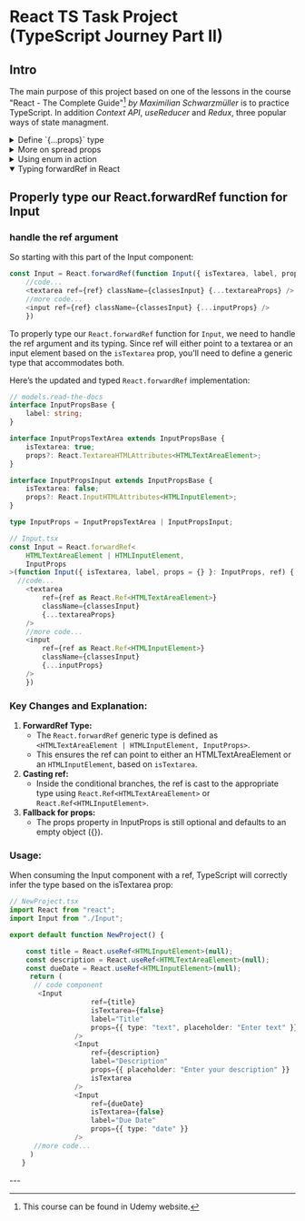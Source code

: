 # React TS Task Project <br> (TypeScript Journey Part II)

## Intro
The main purpose of this project based on one of the lessons in the course "React - The Complete Guide"[^1] *by Maximilian Schwarzmüller* is to practice TypeScript. In addition *Context API*, *useReducer* and *Redux*, three popular ways of state managment.

<details><summary>Define `{...props}` type</summary>
 
## How to define the spread property in a component
### Narrowing came to the rescue
 
 I spent quite a lot of time trying to solve this doubt on how to type the spread property of a component what is shown in the next snippet:

---

 ```ts
interface InputProps { 
isTextarea: boolean, 
label: string, 
props: // Which type is this? 
} 

export default function input({ isTextarea, label, ...props }: InputProps)
{ 
  return ( 
    <p>
      <label htmlFor="">{label}</label> 
      {isTextarea ? <textarea {...props} /> : <input {...props} />} 
    </p> 
) 
}
 ```
For the props field in the InputProps interface, we want to account for the different props accepted by `<textarea>` and `<input>`. Since textarea and input elements share many props but also have unique ones, we can use TypeScript's built-in utility types. 

## Solution

We can use a discriminated union to conditionally handle the props depending on the isTextarea flag. Here's how:

```ts
import React from "react";

interface InputPropsBase {
  label: string;
}

interface InputPropsTextArea extends InputPropsBase {
  isTextarea: true;
  props?: React.TextareaHTMLAttributes<HTMLTextAreaElement>;
}

interface InputPropsInput extends InputPropsBase {
  isTextarea: false;
  props?: React.InputHTMLAttributes<HTMLInputElement>;
}

type InputProps = InputPropsTextArea | InputPropsInput;
```
## Explanation
1. **Base Properties:**<br>
   * The label property is common to both cases, so it's extracted into a base interface InputPropsBase.

2. **Conditional Props:**<br>
   * *InputPropsTextArea:* Includes isTextarea: true and allows `React.TextareaHTMLAttributes<HTMLTextAreaElement> as props`.
   * *InputPropsInput:* Includes isTextarea: false and allows `React.InputHTMLAttributes<HTMLInputElement> as props`.

3. **Discriminated Union:**<br>
   * Using `isTextarea` as the discriminator ensures that TypeScript will enforce the correct props type based on its value.

4. **Default Props:**<br>
   * Added `props = {}` to avoid undefined props when spreading.

However the spread operator `(...props)` does not automatically narrow the type of props to either `React.TextareaHTMLAttributes<HTMLTextAreaElement>` or `React.InputHTMLAttributes<HTMLInputElement>` based on `isTextarea`. Like:

```ts
export default function Input({ isTextarea, label, props = {} }: InputProps) {
  return (
    <p>
      <label htmlFor="">{label}</label>
      {isTextarea ? (
        <textarea {...props} /> //This going to cause a mismatch
      ) : (
        <input {...props} /> //This going to cause a mismatch
      )}
    </p>
  );
}

```
It's going to attempt to assign the full union of both types to each element, causing a mismatch for event handlers like `onChange`.

We need to narrow the type explicitly before spreading props. 

### Narrow Props Based on isTextarea

```ts
export default function Input({ isTextarea, label, props = {} }: InputProps) {
  if (isTextarea) {
    // Narrow to TextArea props
    const textareaProps = props as React.TextareaHTMLAttributes<HTMLTextAreaElement>;
    return (
      <p>
        <label htmlFor="">{label}</label>
        <textarea {...textareaProps} />
      </p>
    );
  } else {
    // Narrow to Input props
    const inputProps = props as React.InputHTMLAttributes<HTMLInputElement>;
    return (
      <p>
        <label htmlFor="">{label}</label>
        <input {...inputProps} />
      </p>
    );
  }
}
```
## Explanation 
1. **Explicit Type Narrowing:**<br>
  Before spreading props, explicitly cast props to the correct type (`TextareaHTMLAttributes` or `InputHTMLAttributes`) using a `const` assignment.This ensures TypeScript knows the exact type of props when spreading into the respective element.

2. **Union Resolution:**<br>
  The conditional `if (isTextarea)` ensures TypeScript understands which branch is active, allowing us to safely narrow props.

3. **Safe Spreading:**<br>
  After narrowing, spreading `textareaProps` or `inputProps` will no longer throw type errors, as their types align perfectly with the attributes of `<textarea>` and `<input>` respectively.

***TypeScript's type narrowing** requires clear distinctions in code flow, and unions don’t automatically propagate to props when destructuring. By explicitly casting and separating the logic, we ensure correctness.*

</details>

<details><summary>More on spread props</summary>
 
##  Using `onClick` in a `<button>`
```ts
import React from "react";

interface ButtonProps extends React.ButtonHTMLAttributes<HTMLButtonElement> {
  label: string;
}

export default function Button({ label, ...props }: ButtonProps) {
  return (
    <button {...props}>
      {label}
    </button>
  );
}
```
###  Explanation:
By extending `React.ButtonHTMLAttributes<HTMLButtonElement>`, the Button component automatically supports all valid attributes of a `<button>`, such as onClick, disabled, type, etc.
 
### TypeScript Validation
1. **TypeScript ensures that:**

   - `onClick` is properly typed as <br>
   `(event: React.MouseEvent<HTMLButtonElement>) => void.`
   - Other invalid attributes are caught. For example, passing an invalid attribute like rows to a `<button>` would result in an error:
```ts
<Button label="Invalid Button" rows={3} /> // ❌ Error: 'rows' does not exist on type 'ButtonHTMLAttributes<HTMLButtonElement>'
```
### Key Takeaways
   - onClick is an intrinsic attribute of `<button>`, and we don’t need to define it explicitly in our interface when extending `React.ButtonHTMLAttributes<HTMLButtonElement>`.
   - Using TypeScript’s intrinsic attributes for HTML elements ensures our props are aligned with the standard DOM attributes.

### Why Use label Instead of children?
1. **Semantic Clarity:**
   - label explicitly communicates that the string is the button's text content.
   - children is more generic and implies flexibility (e.g., the ability to nest other components).
2. **Consistency:**
   - If your component has other structured props (like icon, variant, etc.), using label keeps the API clear and avoids ambiguity:
```ts
<Button label="Click Me" icon={<Icon />} variant="primary" />;
```
3. **Flexibility for Other Features:**
   - If we later decide to allow additional customizations (like an optional icon or aria-label for accessibility), having a dedicated label makes it easier to manage:
```ts
interface ButtonProps extends React.ButtonHTMLAttributes<HTMLButtonElement> {
  label: string; // Text shown on the button
  icon?: React.ReactNode; // Optional icon to display
}

<Button label="Click Me" icon={<Icon />} />;
```
### Comparison
Using children:
```ts
<Button onClick={() => alert("Clicked!")}>Click Me</Button>;
```
Using label:
```ts
<Button onClick={() => alert("Clicked!")} label="Click Me" />;
```
Both work, but the second option (label) is more explicit for text-only buttons.
</details>
<details><summary>Using enum in action</summary>
 
##  Criteria of using enum
Using an enum for ActionType in reducers can make our code clearer and safer by:

1. **Providing a single source of truth:** The enum creates a set list of possible action types, making it easy to update action names in one place. It avoids typos that might happen if you used plain strings each time and provides TypeScript's auto-complete.

2. **Improving type safety:** When using enum with a union type (like Action), TypeScript can catch when an invalid action type is passed. Without an enum, you'd rely on string literals, which are more error-prone.

3. **Better readability:** enum values are descriptive, improving code readability when you use them in a switch statement or within the reducer. This makes it immediately clear what actions the reducer supports.

In this setup, ActionType is reusable if you expand the app, ensuring consistency in any part of the app that uses these actions.

</details>
<details open><summary>Typing forwardRef in React</summary>
 
## Properly type our React.forwardRef function for Input
### handle the ref argument
So starting with this part of the Input component:
```ts
const Input = React.forwardRef(function Input({ isTextarea, label, props = {} }: InputProps, ref) {
    //code...
    <textarea ref={ref} className={classesInput} {...textareaProps} />
    //more code...
    <input ref={ref} className={classesInput} {...inputProps} />
    })
```
 To properly type our `React.forwardRef` function for `Input`, we need to handle the ref argument and its typing. Since ref will either point to a textarea or an input element based on the `isTextarea` prop, you'll need to define a generic type that accommodates both.

Here’s the updated and typed `React.forwardRef` implementation:
```ts
// models.read-the-docs
interface InputPropsBase {
    label: string;
}

interface InputPropsTextArea extends InputPropsBase {
    isTextarea: true;
    props?: React.TextareaHTMLAttributes<HTMLTextAreaElement>;
}

interface InputPropsInput extends InputPropsBase {
    isTextarea: false;
    props?: React.InputHTMLAttributes<HTMLInputElement>;
}

type InputProps = InputPropsTextArea | InputPropsInput;

// Input.tsx
const Input = React.forwardRef<
    HTMLTextAreaElement | HTMLInputElement,
    InputProps
>(function Input({ isTextarea, label, props = {} }: InputProps, ref) {
  //code...
    <textarea
        ref={ref as React.Ref<HTMLTextAreaElement>}
        className={classesInput}
        {...textareaProps}
    />
    //more code...
    <input
        ref={ref as React.Ref<HTMLInputElement>}
        className={classesInput}
        {...inputProps}
    />
    })
```
### Key Changes and Explanation:
1. **ForwardRef Type:**
   - The `React.forwardRef` generic type is defined as `<HTMLTextAreaElement | HTMLInputElement, InputProps>`.
   - This ensures the ref can point to either an HTMLTextAreaElement or an `HTMLInputElement`, based on `isTextarea`.
2. **Casting ref:**
   - Inside the conditional branches, the ref is cast to the appropriate type using `React.Ref<HTMLTextAreaElement>` or `React.Ref<HTMLInputElement>`.
3. **Fallback for props:**
   - The props property in InputProps is still optional and defaults to an empty object ({}).
### Usage:
When consuming the Input component with a ref, TypeScript will correctly infer the type based on the isTextarea prop:
```ts
// NewProject.tsx
import React from "react";
import Input from "./Input";

export default function NewProject() {

    const title = React.useRef<HTMLInputElement>(null);
    const description = React.useRef<HTMLTextAreaElement>(null);
    const dueDate = React.useRef<HTMLInputElement>(null);
     return (
      // code component
       <Input
                    ref={title}
                    isTextarea={false}
                    label="Title"
                    props={{ type: "text", placeholder: "Enter text" }}
                />
                <Input
                    ref={description}
                    label="Description"
                    props={{ placeholder: "Enter your description" }}
                    isTextarea
                />
                <Input
                    ref={dueDate}
                    isTextarea={false}
                    label="Due Date"
                    props={{ type: "date" }}
                />
      //more code...
     )
   }
 ```
</details>
---

[^1]: This course can be found in Udemy website.